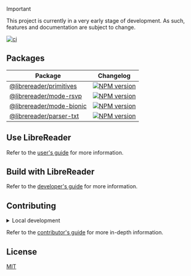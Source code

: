 > [!IMPORTANT]
> This project is currently in a very early stage of development. As such,
> features and documentation are subject to change.

[![ci](https://github.com/ju4n97/librereader/actions/workflows/ci.yaml/badge.svg)](https://github.com/ju4n97/librereader/actions/workflows/ci.yaml)

## Packages

| Package                                                                            | Changelog                                                                                                                                  |
| ---------------------------------------------------------------------------------- | ------------------------------------------------------------------------------------------------------------------------------------------ |
| [@librereader/primitives](https://www.npmjs.com/package/@librereader/primitives)   | [![NPM version](https://img.shields.io/npm/v/@librereader/primitives.svg?style=flat)](https://npmjs.org/package/@librereader/primitives)   |
| [@librereader/mode-rsvp](https://www.npmjs.com/package/@librereader/mode-rsvp)     | [![NPM version](https://img.shields.io/npm/v/@librereader/mode-rsvp.svg?style=flat)](https://npmjs.org/package/@librereader/mode-rsvp)     |
| [@librereader/mode-bionic](https://www.npmjs.com/package/@librereader/mode-bionic) | [![NPM version](https://img.shields.io/npm/v/@librereader/mode-bionic.svg?style=flat)](https://npmjs.org/package/@librereader/mode-bionic) |
| [@librereader/parser-txt](https://www.npmjs.com/package/@librereader/parser-txt)   | [![NPM version](https://img.shields.io/npm/v/@librereader/parser-txt.svg?style=flat)](https://npmjs.org/package/@librereader/parser-txt)   |

## Use LibreReader

Refer to the [user's guide](https://librereader.pages.dev/docs/users) for more
information.

## Build with LibreReader

Refer to the [developer's guide](https://librereader.pages.dev/docs/developers) for
more information.

## Contributing

<details>
    <summary>Local development</summary>

- Clone this repository.
- Install the latest version of [Bun](https://bun.sh/).
- Install the project dependencies with `bun install`.
- Run:
  - `bun run dev:play` to start the development server of the web playground.
  - `bun run dev:browser` to start the development server of the browser extension.
  - `bun run test` to run the unit tests.
  - `bun run lint` to run the linter.
  - `bun run format` to run the formatter.

</details>

Refer to the [contributor's guide](CONTRIBUTING.md) for more in-depth
information.

## License

[MIT](LICENSE)
